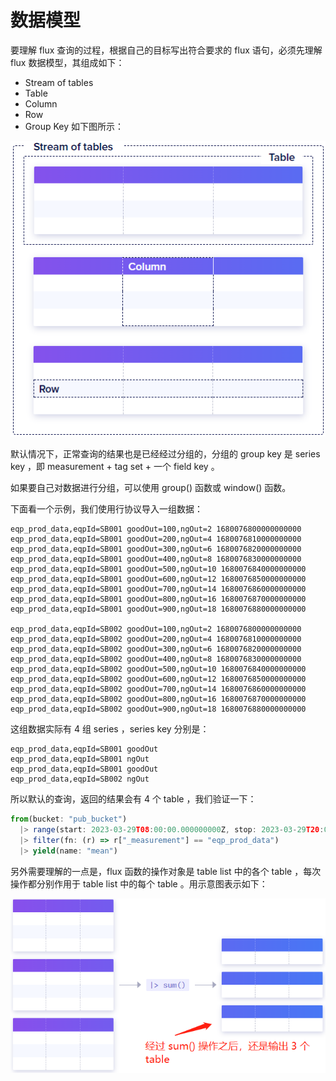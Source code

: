 # 数据模型

要理解 flux 查询的过程，根据自己的目标写出符合要求的 flux 语句，必须先理解 flux 数据模型，其组成如下：
- Stream of tables
- Table
- Column
- Row
- Group Key
如下图所示：

![](./img/stream-of-tables.png)

默认情况下，正常查询的结果也是已经经过分组的，分组的 group key 是 series key ，即 measurement + tag set + 一个 field key 。

如果要自己对数据进行分组，可以使用 group() 函数或 window() 函数。

下面看一个示例，我们使用行协议导入一组数据：
```
eqp_prod_data,eqpId=SB001 goodOut=100,ngOut=2 1680076800000000000
eqp_prod_data,eqpId=SB001 goodOut=200,ngOut=4 1680076810000000000
eqp_prod_data,eqpId=SB001 goodOut=300,ngOut=6 1680076820000000000
eqp_prod_data,eqpId=SB001 goodOut=400,ngOut=8 1680076830000000000
eqp_prod_data,eqpId=SB001 goodOut=500,ngOut=10 1680076840000000000
eqp_prod_data,eqpId=SB001 goodOut=600,ngOut=12 1680076850000000000
eqp_prod_data,eqpId=SB001 goodOut=700,ngOut=14 1680076860000000000
eqp_prod_data,eqpId=SB001 goodOut=800,ngOut=16 1680076870000000000
eqp_prod_data,eqpId=SB001 goodOut=900,ngOut=18 1680076880000000000

eqp_prod_data,eqpId=SB002 goodOut=100,ngOut=2 1680076800000000000
eqp_prod_data,eqpId=SB002 goodOut=200,ngOut=4 1680076810000000000
eqp_prod_data,eqpId=SB002 goodOut=300,ngOut=6 1680076820000000000
eqp_prod_data,eqpId=SB002 goodOut=400,ngOut=8 1680076830000000000
eqp_prod_data,eqpId=SB002 goodOut=500,ngOut=10 1680076840000000000
eqp_prod_data,eqpId=SB002 goodOut=600,ngOut=12 1680076850000000000
eqp_prod_data,eqpId=SB002 goodOut=700,ngOut=14 1680076860000000000
eqp_prod_data,eqpId=SB002 goodOut=800,ngOut=16 1680076870000000000
eqp_prod_data,eqpId=SB002 goodOut=900,ngOut=18 1680076880000000000
```

这组数据实际有 4 组 series ，series key 分别是：
```
eqp_prod_data,eqpId=SB001 goodOut
eqp_prod_data,eqpId=SB001 ngOut
eqp_prod_data,eqpId=SB001 goodOut
eqp_prod_data,eqpId=SB002 ngOut
```

所以默认的查询，返回的结果会有 4 个 table ，我们验证一下：
```js
from(bucket: "pub_bucket")
  |> range(start: 2023-03-29T08:00:00.000000000Z, stop: 2023-03-29T20:00:00.000000000Z)
  |> filter(fn: (r) => r["_measurement"] == "eqp_prod_data")
  |> yield(name: "mean")
```

另外需要理解的一点是，flux 函数的操作对象是 table list 中的各个 table ，每次操作都分别作用于 table list 中的每个 table 。用示意图表示如下：

![](./img/result-group.png)
